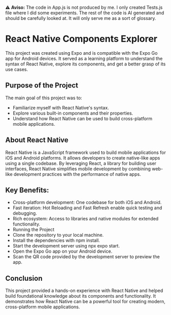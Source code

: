 ⚠️ **Aviso:** The code in App.js is not produced by me. I only created Tests.js file where I did some experiments. The rest of the code is AI generated and should be carefully looked at. It will only serve me as a sort of glossary.

# React Native Components Explorer
This project was created using Expo and is compatible with the Expo Go app for Android devices. It served as a learning platform to understand the syntax of React Native, explore its components, and get a better grasp of its use cases.

## Purpose of the Project
The main goal of this project was to:

- Familiarize myself with React Native's syntax.
- Explore various built-in components and their properties.
- Understand how React Native can be used to build cross-platform mobile applications.

## About React Native
React Native is a JavaScript framework used to build mobile applications for iOS and Android platforms. It allows developers to create native-like apps using a single codebase. By leveraging React, a library for building user interfaces, React Native simplifies mobile development by combining web-like development practices with the performance of native apps.

## Key Benefits:
- Cross-platform development: One codebase for both iOS and Android.
- Fast iteration: Hot Reloading and Fast Refresh enable quick testing and debugging.
- Rich ecosystem: Access to libraries and native modules for extended functionality.
- Running the Project
- Clone the repository to your local machine.
- Install the dependencies with npm install.
- Start the development server using npx expo start.
- Open the Expo Go app on your Android device.
- Scan the QR code provided by the development server to preview the app.

## Conclusion
This project provided a hands-on experience with React Native and helped build foundational knowledge about its components and functionality. It demonstrates how React Native can be a powerful tool for creating modern, cross-platform mobile applications.

